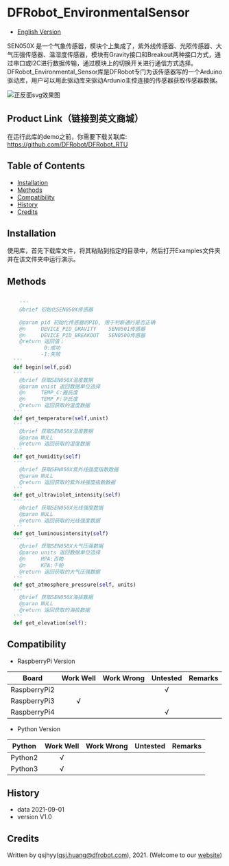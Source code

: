 DFRobot_EnvironmentalSensor
===========================

* [English Version](./README_CN.md)

SEN050X 是一个气象传感器，模块个上集成了，紫外线传感器、光照传感器、大气压强传感器、温湿度传感器，模块有Gravity接口和Breakout两种接口方式，通过串口或I2C进行数据传输，通过模块上的切换开关进行通信方式选择。
DFRobot_Environmental_Sensor库是DFRobot专门为该传感器写的一个Arduino驱动库，用户可以用此驱动库来驱动Ardunio主控连接的传感器获取传感器数据。

![正反面svg效果图](https://www.dfrobot.co)

## Product Link（链接到英文商城）
  在运行此库的demo之前，你需要下载关联库: https://github.com/DFRobot/DFRobot_RTU
  
## Table of Contents

* [Installation](#installation)
* [Methods](#methods)
* [Compatibility](#compatibility)
* [History](#history)
* [Credits](#credits)


## Installation

使用库，首先下载库文件，将其粘贴到指定的目录中，然后打开Examples文件夹并在该文件夹中运行演示。

## Methods

```python

    '''
    @brief 初始化SEN050X传感器
  
    @param pid 初始化传感器的PID, 用于判断通行是否正确
    @n     DEVICE_PID_GRAVITY    SEN0501传感器
    @n     DEVICE_PID_BREAKOUT   SEN0500传感器
    @return 返回值；
            0:成功
           -1:失败
  '''
  def begin(self,pid)
  '''
    @brief 获取SEN050X温度数据
    @param unist 返回数据单位选择
    @n     TEMP_C:摄氏度
    @n     TEMP_F:华氏度
    @return 返回获取的温度数据
  '''
  def get_temperature(self,unist)
  '''
    @brief 获取SEN050X湿度数据
    @param NULL
    @return 返回获取的湿度数据
  '''
  def get_humidity(self)
  '''
    @brief 获取SEN050X紫外线强度指数数据
    @param NULL
    @return 返回获取的紫外线强度指数数据
  '''
  def get_ultraviolet_intensity(self)
  '''
    @brief 获取SEN050X光线强度数据
    @paran NULL 
    @return 返回获取的光线强度数据
  '''
  def get_luminousintensity(self)
  '''
    @brief 获取SEN050X大气压强数据
    @paran units 返回数据单位选择
    @n     HPA:百帕
    @n     KPA:千帕
    @return 返回获取的大气压强数据
  '''
  def get_atmosphere_pressure(self, units)
  '''
    @brief 获取SEN050X海拔数据
    @paran NULL
    @return 返回获取的海拔数据
  '''
  def get_elevation(self):
```

## Compatibility

* RaspberryPi Version

| Board        | Work Well | Work Wrong | Untested | Remarks |
| ------------ | :-------: | :--------: | :------: | ------- |
| RaspberryPi2 |           |            |    √     |         |
| RaspberryPi3 |     √     |            |          |         |
| RaspberryPi4 |           |            |     √    |         |

* Python Version

| Python  | Work Well | Work Wrong | Untested | Remarks |
| ------- | :-------: | :--------: | :------: | ------- |
| Python2 |     √     |            |          |         |
| Python3 |     √     |            |          |         |


## History

- data 2021-09-01
- version V1.0


## Credits

Written by qsjhyy(qsj.huang@dfrobot.com), 2021. (Welcome to our [website](https://www.dfrobot.com/))